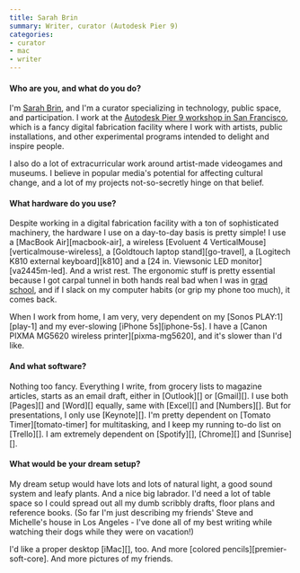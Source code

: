 ```yaml
---
title: Sarah Brin
summary: Writer, curator (Autodesk Pier 9)
categories:
- curator
- mac
- writer
---
```


#### Who are you, and what do you do?

I'm [Sarah Brin](http://sarahbrin.com/ "Sarah's website."), and I'm a curator specializing in technology, public space, and participation. I work at the [Autodesk Pier 9 workshop in San Francisco](http://www.autodesk.com/pier-9 "Autodesk's workshop in SF."), which is a fancy digital fabrication facility where I work with artists, public installations, and other experimental programs intended to delight and inspire people.

I also do a lot of extracurricular work around artist-made videogames and museums. I believe in popular media's potential for affecting cultural change, and a lot of my projects not-so-secretly hinge on that belief.

#### What hardware do you use?

Despite working in a digital fabrication facility with a ton of sophisticated machinery, the hardware I use on a day-to-day basis is pretty simple! I use a [MacBook Air][macbook-air], a wireless [Evoluent 4 VerticalMouse][verticalmouse-wireless], a [Goldtouch laptop stand][go-travel], a [Logitech K810 external keyboard][k810] and a [24 in. Viewsonic LED monitor][va2445m-led]. And a wrist rest. The ergonomic stuff is pretty essential because I got carpal tunnel in both hands real bad when I was in [grad school](http://roski.usc.edu/ma/ "The Master of Arts program at USC."), and if I slack on my computer habits (or grip my phone too much), it comes back.

When I work from home, I am very, very dependent on my [Sonos PLAY:1][play-1] and my ever-slowing [iPhone 5s][iphone-5s]. I have a [Canon PIXMA MG5620 wireless printer][pixma-mg5620], and it's slower than I'd like.

#### And what software?

Nothing too fancy. Everything I write, from grocery lists to magazine articles, starts as an email draft, either in [Outlook][] or [Gmail][]. I use both [Pages][] and [Word][] equally, same with [Excel][] and [Numbers][]. But for presentations, I only use [Keynote][]. I'm pretty dependent on [Tomato Timer][tomato-timer] for multitasking, and I keep my running to-do list on [Trello][]. I am extremely dependent on [Spotify][], [Chrome][] and [Sunrise][].

#### What would be your dream setup?

My dream setup would have lots and lots of natural light, a good sound system and leafy plants. And a nice big labrador. I'd need a lot of table space so I could spread out all my dumb scribbly drafts, floor plans and reference books. (So far I'm just describing my friends' Steve and Michelle's house in Los Angeles - I've done all of my best writing while watching their dogs while they were on vacation!) 

I'd like a proper desktop [iMac][], too. And more [colored pencils][premier-soft-core]. And more pictures of my friends.
